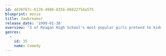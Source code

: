 ```yaml
---
id: dd38f67c-6170-4980-835b-86822754a575
blueprint: movie
title: Jawbreaker
release_date: '1999-01-30'
overview: "3 of Reagan High School's most popular girls pretend to kidnap their friend by shoving a jawbreaker into the victim's mouth to keep her from screaming. Their plan goes awry when the girl swallows the jawbreaker, choking to death. Now the leader of the pack will do anything to keep the accident a secret."
genres:
  -
    id: 35
    name: Comedy
---
```

